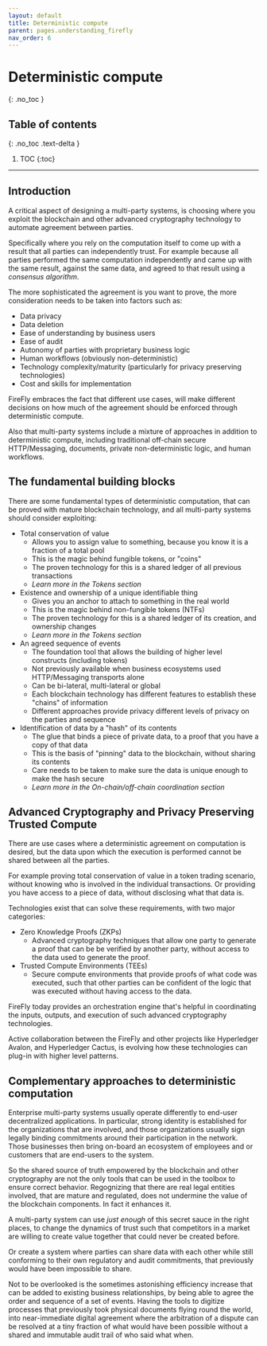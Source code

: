 ```yaml
---
layout: default
title: Deterministic compute
parent: pages.understanding_firefly
nav_order: 6
---
```


# Deterministic compute
{: .no_toc }

## Table of contents
{: .no_toc .text-delta }

1. TOC
{:toc}

---

## Introduction

A critical aspect of designing a multi-party systems, is choosing where you exploit
the blockchain and other advanced cryptography technology to automate agreement
between parties.

Specifically where you rely on the computation itself to come up with a result that all parties
can independently trust. For example because all parties performed the same computation
independently and came up with the same result, against the same data, and agreed
to that result using a _consensus algorithm_.

The more sophisticated the agreement is you want to prove, the more consideration needs
to be taken into factors such as:

- Data privacy
- Data deletion
- Ease of understanding by business users
- Ease of audit
- Autonomy of parties with proprietary business logic
- Human workflows (obviously non-deterministic)
- Technology complexity/maturity (particularly for privacy preserving technologies)
- Cost and skills for implementation

FireFly embraces the fact that different use cases, will make different decisions on how much
of the agreement should be enforced through deterministic compute.

Also that multi-party systems include a mixture of approaches in addition to deterministic
compute, including traditional off-chain secure HTTP/Messaging, documents, private
non-deterministic logic, and human workflows.

## The fundamental building blocks

There are some fundamental types of deterministic computation, that can be proved with
mature blockchain technology, and all multi-party systems should consider exploiting:

- Total conservation of value
  - Allows you to assign value to something, because you know it is a fraction of a total pool
  - This is the magic behind fungible tokens, or "coins"
  - The proven technology for this is a shared ledger of all previous transactions
  - _Learn more in the Tokens section_
- Existence and ownership of a unique identifiable thing
  - Gives you an anchor to attach to something in the real world
  - This is the magic behind non-fungible tokens (NTFs)
  - The proven technology for this is a shared ledger of its creation, and ownership changes
  - _Learn more in the Tokens section_
- An agreed sequence of events
  - The foundation tool that allows the building of higher level constructs (including tokens)
  - Not previously available when business ecosystems used HTTP/Messaging transports alone
  - Can be bi-lateral, multi-lateral or global
  - Each blockchain technology has different features to establish these "chains" of information
  - Different approaches provide privacy different levels of privacy on the parties and sequence
- Identification of data by a "hash" of its contents
  - The glue that binds a piece of private data, to a proof that you have a copy of that data
  - This is the basis of "pinning" data to the blockchain, without sharing its contents
  - Care needs to be taken to make sure the data is unique enough to make the hash secure
  - _Learn more in the On-chain/off-chain coordination section_

## Advanced Cryptography and Privacy Preserving Trusted Compute

There are use cases where a deterministic agreement on computation is desired,
but the data upon which the execution is performed cannot be shared between all the parties.

For example proving total conservation of value in a token trading scenario, without
knowing who is involved in the individual transactions. Or providing you have access to a piece of
data, without disclosing what that data is.

Technologies exist that can solve these requirements, with two major categories:

- Zero Knowledge Proofs (ZKPs)
  - Advanced cryptography techniques that allow one party to generate a proof that can be
    be verified by another party, without access to the data used to generate the proof.
- Trusted Compute Environments (TEEs)
  - Secure compute environments that provide proofs of what code was executed, such that
    other parties can be confident of the logic that was executed without having access to the data.

FireFly today provides an orchestration engine that's helpful in coordinating the inputs, outputs,
and execution of such advanced cryptography technologies.

Active collaboration between the FireFly and other projects like Hyperledger Avalon,
and Hyperledger Cactus, is evolving how these technologies can plug-in with higher level patterns.

## Complementary approaches to deterministic computation

Enterprise multi-party systems usually operate differently to end-user decentralized
applications. In particular, strong identity is established for the organizations that are
involved, and those organizations usually sign legally binding commitments around their participation
in the network. Those businesses then bring on-board an ecosystem of employees and or customers that
are end-users to the system.

So the shared source of truth empowered by the blockchain and other cryptography are not the only
tools that can be used in the toolbox to ensure correct behavior. Regognizing that there are real
legal entities involved, that are mature and regulated, does not undermine the value of the blockchain
components. In fact it enhances it.

A multi-party system can use _just enough_ of this secret sauce in the right places, to change
the dynamics of trust such that competitors in a market are willing to create value together that
could never be created before.

Or create a system where parties can share data with each other while still conforming to their own
regulatory and audit commitments, that previously would have been impossible to share.

Not to be overlooked is the sometimes astonishing efficiency increase that can be added to existing
business relationships, by being able to agree the order and sequence of a set of events. Having the
tools to digitize processes that previously took physical documents flying round the world, into
near-immediate digital agreement where the arbitration of a dispute can be resolved at a tiny fraction
of what would have been possible without a shared and immutable audit trail of who said what when.
